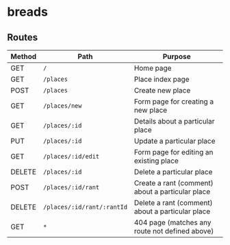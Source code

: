 # breads

## Routes

| Method | Path | Purpose |
|--------|----------------------------|---------------------------|
|GET| `/` | Home page |
|GET| `/places` | Place index page |
|POST| `/places` | Create new place |
|GET| `/places/new` | Form page for creating a new place |
|GET| `/places/:id` | Details about a particular place |
|PUT| `/places/:id` | Update a particular place |
|GET| `/places/:id/edit` | Form page for editing an existing place |
|DELETE| `/places/:id` | Delete a particular place |
|POST| `/places/:id/rant` | Create a rant (comment) about a particular place |
|DELETE| `/places/:id/rant/:rantId` | Delete a rant (comment) about a particular place |
|GET| `*` | 404 page (matches any route not defined above) |